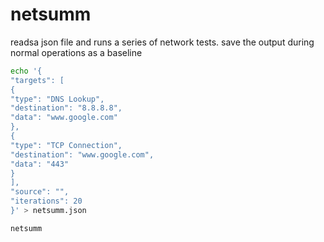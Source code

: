 # netsumm
readsa json file and runs a series of network tests. save the output during normal operations as a baseline
```bash
echo '{
"targets": [
{
"type": "DNS Lookup",
"destination": "8.8.8.8",
"data": "www.google.com"
},
{
"type": "TCP Connection",
"destination": "www.google.com",
"data": "443"
}
],
"source": "",
"iterations": 20
}' > netsumm.json

netsumm
```

```bash


```